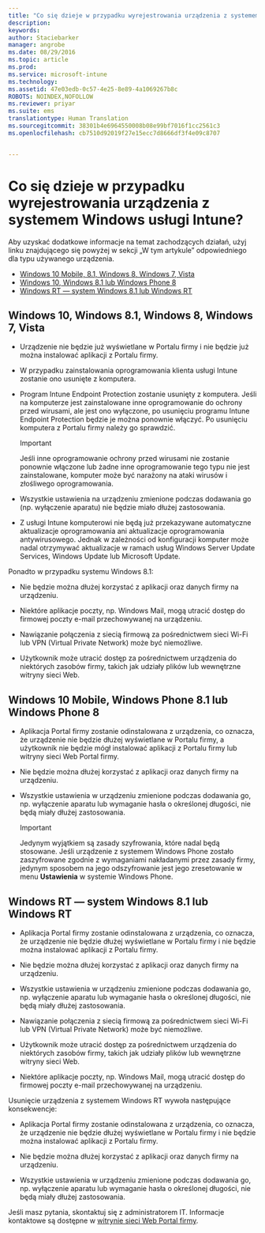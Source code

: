 ```yaml
---
title: "Co się dzieje w przypadku wyrejestrowania urządzenia z systemem Windows usługi Intune? | Microsoft Intune"
description: 
keywords: 
author: Staciebarker
manager: angrobe
ms.date: 08/29/2016
ms.topic: article
ms.prod: 
ms.service: microsoft-intune
ms.technology: 
ms.assetid: 47e03edb-0c57-4e25-8e89-4a1069267b8c
ROBOTS: NOINDEX,NOFOLLOW
ms.reviewer: priyar
ms.suite: ems
translationtype: Human Translation
ms.sourcegitcommit: 38301b4e6964550008b08e99bf7016f1cc2561c3
ms.openlocfilehash: cb7510d92019f27e15ecc7d8666df3f4e09c8707


---
```



# Co się dzieje w przypadku wyrejestrowania urządzenia z systemem Windows usługi Intune?

Aby uzyskać dodatkowe informacje na temat zachodzących działań, użyj linku znajdującego się powyżej w sekcji „W tym artykule” odpowiedniego dla typu używanego urządzenia.

- [Windows 10 Mobile, 8.1, Windows 8, Windows 7, Vista](#windows-10-mobile--8-1,-windows-8,-windows-7,-vista)
- [Windows 10, Windows 8.1 lub Windows Phone 8](#windows-10--windows-8-1-or-windows-phone-8)
- [Windows RT — system Windows 8.1 lub Windows RT](#windows-rt-running-windows-8-1-or-windows-rt)


## Windows 10, Windows 8.1, Windows 8, Windows 7, Vista

-   Urządzenie nie będzie już wyświetlane w Portalu firmy i nie będzie już można instalować aplikacji z Portalu firmy.

-   W przypadku zainstalowania oprogramowania klienta usługi Intune zostanie ono usunięte z komputera.

-   Program Intune Endpoint Protection zostanie usunięty z komputera. Jeśli na komputerze jest zainstalowane inne oprogramowanie do ochrony przed wirusami, ale jest ono wyłączone, po usunięciu programu Intune Endpoint Protection będzie je można ponownie włączyć. Po usunięciu komputera z Portalu firmy należy go sprawdzić.

    > [!IMPORTANT]
    > Jeśli inne oprogramowanie ochrony przed wirusami nie zostanie ponownie włączone lub żadne inne oprogramowanie tego typu nie jest zainstalowane, komputer może być narażony na ataki wirusów i złośliwego oprogramowania.

-   Wszystkie ustawienia na urządzeniu zmienione podczas dodawania go (np. wyłączenie aparatu) nie będzie miało dłużej zastosowania.

-   Z usługi Intune komputerowi nie będą już przekazywane automatyczne aktualizacje oprogramowania ani aktualizacje oprogramowania antywirusowego. Jednak w zależności od konfiguracji komputer może nadal otrzymywać aktualizacje w ramach usług Windows Server Update Services, Windows Update lub Microsoft Update.

Ponadto w przypadku systemu Windows 8.1:

-   Nie będzie można dłużej korzystać z aplikacji oraz danych firmy na urządzeniu.

-   Niektóre aplikacje poczty, np. Windows Mail, mogą utracić dostęp do firmowej poczty e-mail przechowywanej na urządzeniu.

-   Nawiązanie połączenia z siecią firmową za pośrednictwem sieci Wi-Fi lub VPN (Virtual Private Network) może być niemożliwe.

-   Użytkownik może utracić dostęp za pośrednictwem urządzenia do niektórych zasobów firmy, takich jak udziały plików lub wewnętrzne witryny sieci Web.

## Windows 10 Mobile, Windows Phone 8.1 lub Windows Phone 8

-   Aplikacja Portal firmy zostanie odinstalowana z urządzenia, co oznacza, że urządzenie nie będzie dłużej wyświetlane w Portalu firmy, a użytkownik nie będzie mógł instalować aplikacji z Portalu firmy lub witryny sieci Web Portal firmy.

-   Nie będzie można dłużej korzystać z aplikacji oraz danych firmy na urządzeniu.

-   Wszystkie ustawienia w urządzeniu zmienione podczas dodawania go, np. wyłączenie aparatu lub wymaganie hasła o określonej długości, nie będą miały dłużej zastosowania.

    > [!IMPORTANT]
    > Jedynym wyjątkiem są zasady szyfrowania, które nadal będą stosowane. Jeśli urządzenie z systemem Windows Phone zostało zaszyfrowane zgodnie z wymaganiami nakładanymi przez zasady firmy, jedynym sposobem na jego odszyfrowanie jest jego zresetowanie w menu **Ustawienia** w systemie Windows Phone.

## Windows RT — system Windows 8.1 lub Windows RT

-   Aplikacja Portal firmy zostanie odinstalowana z urządzenia, co oznacza, że urządzenie nie będzie dłużej wyświetlane w Portalu firmy i nie będzie można instalować aplikacji z Portalu firmy.

-   Nie będzie można dłużej korzystać z aplikacji oraz danych firmy na urządzeniu.

-   Wszystkie ustawienia w urządzeniu zmienione podczas dodawania go, np. wyłączenie aparatu lub wymaganie hasła o określonej długości, nie będą miały dłużej zastosowania.

-   Nawiązanie połączenia z siecią firmową za pośrednictwem sieci Wi-Fi lub VPN (Virtual Private Network) może być niemożliwe.

-   Użytkownik może utracić dostęp za pośrednictwem urządzenia do niektórych zasobów firmy, takich jak udziały plików lub wewnętrzne witryny sieci Web.

-   Niektóre aplikacje poczty, np. Windows Mail, mogą utracić dostęp do firmowej poczty e-mail przechowywanej na urządzeniu.

Usunięcie urządzenia z systemem Windows RT wywoła następujące konsekwencje:

-   Aplikacja Portal firmy zostanie odinstalowana z urządzenia, co oznacza, że urządzenie nie będzie dłużej wyświetlane w Portalu firmy i nie będzie można instalować aplikacji z Portalu firmy.

-   Nie będzie można dłużej korzystać z aplikacji oraz danych firmy na urządzeniu.

-   Wszystkie ustawienia w urządzeniu zmienione podczas dodawania go, np. wyłączenie aparatu lub wymaganie hasła o określonej długości, nie będą miały dłużej zastosowania.

Jeśli masz pytania, skontaktuj się z administratorem IT. Informacje kontaktowe są dostępne w [witrynie sieci Web Portal firmy](http://portal.manage.microsoft.com).




<!--HONumber=Aug16_HO5-->


